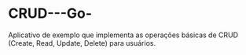 # CRUD---Go-
Aplicativo de exemplo que implementa as operações básicas de CRUD (Create, Read, Update, Delete) para usuários. 
